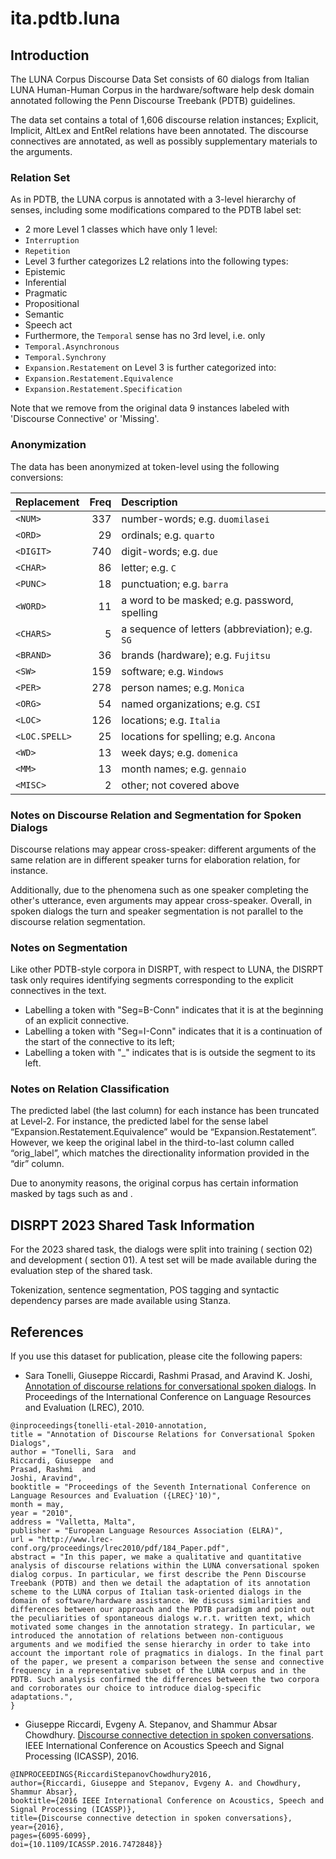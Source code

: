 # ita.pdtb.luna

## Introduction

The LUNA Corpus Discourse Data Set consists of 60 dialogs from Italian LUNA Human-Human Corpus in the hardware/software help desk domain annotated following the Penn Discourse Treebank (PDTB) guidelines.

The data set contains a total of 1,606 discourse relation instances; Explicit, Implicit, AltLex and EntRel relations have been annotated. The discourse connectives are annotated, as well as possibly supplementary materials to the arguments.

### Relation Set

As in PDTB, the LUNA corpus is annotated with a 3-level hierarchy of senses, including some modifications compared to the PDTB label set:
- 2 more Level 1 classes which have only 1 level:
- `Interruption`
- `Repetition`
- Level 3  further categorizes L2 relations into the following types:
- Epistemic
- Inferential
- Pragmatic
- Propositional
- Semantic
- Speech act
- Furthermore, the `Temporal` sense has no 3rd level, i.e. only
- `Temporal.Asynchronous`
- `Temporal.Synchrony`
- `Expansion.Restatement` on Level 3 is further categorized into:
- `Expansion.Restatement.Equivalence`
- `Expansion.Restatement.Specification`

Note that we remove from the original data 9 instances labeled with 'Discourse Connective' or 'Missing'.


### Anonymization

The data has been anonymized at token-level using the following conversions:

| Replacement   | Freq | Description                                     |
|:--------------|-----:|:------------------------------------------------|
| `<NUM>`       |  337 | number-words; e.g. `duomilasei`                 |
| `<ORD>`       |   29 | ordinals; e.g. `quarto`                         |
| `<DIGIT>`     |  740 | digit-words; e.g. `due`                         |
| `<CHAR>`      |   86 | letter; e.g. `C`                                |
| `<PUNC>`      |   18 | punctuation; e.g. `barra`                       |
| `<WORD>`      |   11 | a word to be masked; e.g. password, spelling    |
| `<CHARS>`     |    5 | a sequence of letters (abbreviation); e.g. `SG` |
| `<BRAND>`     |   36 | brands (hardware); e.g. `Fujitsu`               |
| `<SW>`        |  159 | software; e.g. `Windows`                        |
| `<PER>`       |  278 | person names; e.g. `Monica`                     |
| `<ORG>`       |   54 | named organizations; e.g. `CSI`                 |
| `<LOC>`       |  126 | locations; e.g. `Italia`                        |
| `<LOC.SPELL>` |   25 | locations for spelling; e.g. `Ancona`           |
| `<WD>`        |   13 | week days; e.g. `domenica`                      |
| `<MM>`        |   13 | month names; e.g. `gennaio`                     |
| `<MISC>`      |    2 | other; not covered above                        |


### Notes on Discourse Relation and Segmentation for Spoken Dialogs

Discourse relations may appear cross-speaker: different arguments of the same relation are in different speaker turns for elaboration relation, for instance.

Additionally, due to the phenomena such as one speaker completing the other's utterance, even arguments may appear cross-speaker.
Overall, in spoken dialogs the turn and speaker segmentation is not parallel to the discourse relation segmentation.


### Notes on Segmentation

Like other PDTB-style corpora in DISRPT, with respect to LUNA, the DISRPT task only requires identifying segments corresponding to the explicit connectives in the text.

* Labelling a token with "Seg=B-Conn" indicates that it is at the beginning of an explicit connective.
* Labelling a token with "Seg=I-Conn" indicates that it is a continuation of the start of the connective
to its left;
* Labelling a token with "_" indicates that is is outside the segment to its left.


### Notes on Relation Classification

The predicted label (the last column) for each instance has been truncated at Level-2.
For instance, the predicted label for the sense label “Expansion.Restatement.Equivalence” would be “Expansion.Restatement”.
However, we keep the original label in the third-to-last column called “orig_label”, which matches the directionality information provided in the “dir” column.

Due to anonymity reasons, the original corpus has certain information masked by tags such as <PER> and <NUM>.


## DISRPT 2023 Shared Task Information

For the 2023 shared task, the dialogs were split into training ( section 02) and development ( section 01).
A test set will be made available during the evaluation step of the shared task.

Tokenization, sentence segmentation, POS tagging and syntactic dependency parses are made available using Stanza.



## References

If you use this dataset for publication, please cite the following papers:

- Sara Tonelli, Giuseppe Riccardi, Rashmi Prasad, and Aravind K. Joshi,
[Annotation of discourse relations for conversational spoken dialogs](http://www.lrec-conf.org/proceedings/lrec2010/pdf/184_Paper.pdf).
In Proceedings of the International Conference on Language Resources and Evaluation (LREC), 2010.
```
@inproceedings{tonelli-etal-2010-annotation,
title = "Annotation of Discourse Relations for Conversational Spoken Dialogs",
author = "Tonelli, Sara  and
Riccardi, Giuseppe  and
Prasad, Rashmi  and
Joshi, Aravind",
booktitle = "Proceedings of the Seventh International Conference on Language Resources and Evaluation ({LREC}'10)",
month = may,
year = "2010",
address = "Valletta, Malta",
publisher = "European Language Resources Association (ELRA)",
url = "http://www.lrec-conf.org/proceedings/lrec2010/pdf/184_Paper.pdf",
abstract = "In this paper, we make a qualitative and quantitative analysis of discourse relations within the LUNA conversational spoken dialog corpus. In particular, we first describe the Penn Discourse Treebank (PDTB) and then we detail the adaptation of its annotation scheme to the LUNA corpus of Italian task-oriented dialogs in the domain of software/hardware assistance. We discuss similarities and differences between our approach and the PDTB paradigm and point out the peculiarities of spontaneous dialogs w.r.t. written text, which motivated some changes in the annotation strategy. In particular, we introduced the annotation of relations between non-contiguous arguments and we modified the sense hierarchy in order to take into account the important role of pragmatics in dialogs. In the final part of the paper, we present a comparison between the sense and connective frequency in a representative subset of the LUNA corpus and in the PDTB. Such analysis confirmed the differences between the two corpora and corroborates our choice to introduce dialog-specific adaptations.",
}
```


- Giuseppe Riccardi, Evgeny A. Stepanov, and Shammur Absar Chowdhury.
[ Discourse connective detection in spoken conversations](https://ieeexplore.ieee.org/document/7472848).
IEEE International Conference on Acoustics Speech and Signal Processing (ICASSP), 2016.
```
@INPROCEEDINGS{RiccardiStepanovChowdhury2016,
author={Riccardi, Giuseppe and Stepanov, Evgeny A. and Chowdhury, Shammur Absar},
booktitle={2016 IEEE International Conference on Acoustics, Speech and Signal Processing (ICASSP)},
title={Discourse connective detection in spoken conversations},
year={2016},
pages={6095-6099},
doi={10.1109/ICASSP.2016.7472848}}
```
